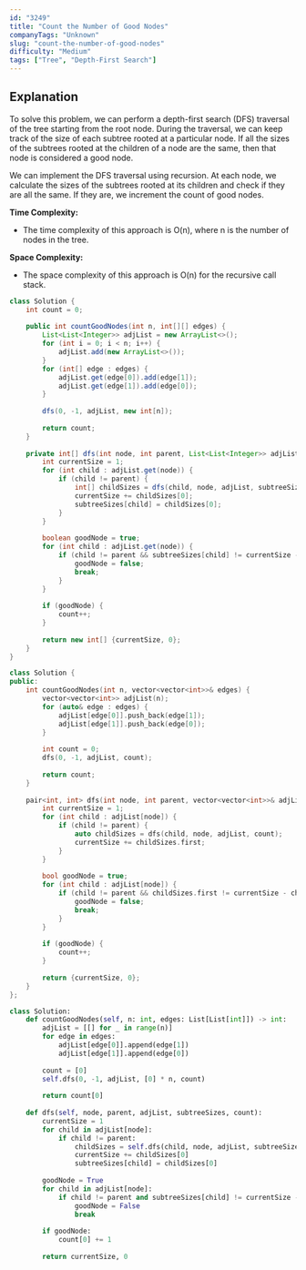 ```yaml
---
id: "3249"
title: "Count the Number of Good Nodes"
companyTags: "Unknown"
slug: "count-the-number-of-good-nodes"
difficulty: "Medium"
tags: ["Tree", "Depth-First Search"]
---
```


## Explanation
To solve this problem, we can perform a depth-first search (DFS) traversal of the tree starting from the root node. During the traversal, we can keep track of the size of each subtree rooted at a particular node. If all the sizes of the subtrees rooted at the children of a node are the same, then that node is considered a good node.

We can implement the DFS traversal using recursion. At each node, we calculate the sizes of the subtrees rooted at its children and check if they are all the same. If they are, we increment the count of good nodes.

**Time Complexity:**
- The time complexity of this approach is O(n), where n is the number of nodes in the tree.

**Space Complexity:**
- The space complexity of this approach is O(n) for the recursive call stack.
```java
class Solution {
    int count = 0;
    
    public int countGoodNodes(int n, int[][] edges) {
        List<List<Integer>> adjList = new ArrayList<>();
        for (int i = 0; i < n; i++) {
            adjList.add(new ArrayList<>());
        }
        for (int[] edge : edges) {
            adjList.get(edge[0]).add(edge[1]);
            adjList.get(edge[1]).add(edge[0]);
        }
        
        dfs(0, -1, adjList, new int[n]);
        
        return count;
    }
    
    private int[] dfs(int node, int parent, List<List<Integer>> adjList, int[] subtreeSizes) {
        int currentSize = 1;
        for (int child : adjList.get(node)) {
            if (child != parent) {
                int[] childSizes = dfs(child, node, adjList, subtreeSizes);
                currentSize += childSizes[0];
                subtreeSizes[child] = childSizes[0];
            }
        }
        
        boolean goodNode = true;
        for (int child : adjList.get(node)) {
            if (child != parent && subtreeSizes[child] != currentSize - subtreeSizes[child]) {
                goodNode = false;
                break;
            }
        }
        
        if (goodNode) {
            count++;
        }
        
        return new int[] {currentSize, 0};
    }
}
```

```cpp
class Solution {
public:
    int countGoodNodes(int n, vector<vector<int>>& edges) {
        vector<vector<int>> adjList(n);
        for (auto& edge : edges) {
            adjList[edge[0]].push_back(edge[1]);
            adjList[edge[1]].push_back(edge[0]);
        }
        
        int count = 0;
        dfs(0, -1, adjList, count);
        
        return count;
    }
    
    pair<int, int> dfs(int node, int parent, vector<vector<int>>& adjList, int& count) {
        int currentSize = 1;
        for (int child : adjList[node]) {
            if (child != parent) {
                auto childSizes = dfs(child, node, adjList, count);
                currentSize += childSizes.first;
            }
        }
        
        bool goodNode = true;
        for (int child : adjList[node]) {
            if (child != parent && childSizes.first != currentSize - childSizes.first) {
                goodNode = false;
                break;
            }
        }
        
        if (goodNode) {
            count++;
        }
        
        return {currentSize, 0};
    }
};
```

```python
class Solution:
    def countGoodNodes(self, n: int, edges: List[List[int]]) -> int:
        adjList = [[] for _ in range(n)]
        for edge in edges:
            adjList[edge[0]].append(edge[1])
            adjList[edge[1]].append(edge[0])
        
        count = [0]
        self.dfs(0, -1, adjList, [0] * n, count)
        
        return count[0]
    
    def dfs(self, node, parent, adjList, subtreeSizes, count):
        currentSize = 1
        for child in adjList[node]:
            if child != parent:
                childSizes = self.dfs(child, node, adjList, subtreeSizes, count)
                currentSize += childSizes[0]
                subtreeSizes[child] = childSizes[0]
        
        goodNode = True
        for child in adjList[node]:
            if child != parent and subtreeSizes[child] != currentSize - subtreeSizes[child]:
                goodNode = False
                break
                
        if goodNode:
            count[0] += 1
        
        return currentSize, 0
```